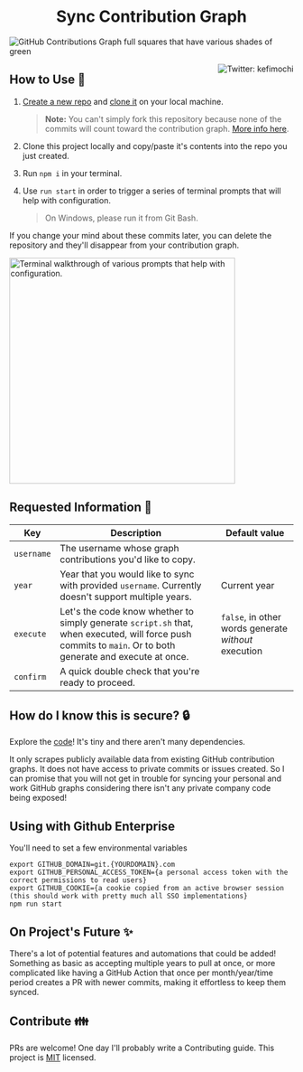 <h1 align="center">
  Sync Contribution Graph
</h1>

![GitHub Contributions Graph full squares that have various shades of green](img/cover-photo.png)

<a href="https://twitter.com/kefimochi" align="right">
    <img alt="Twitter: kefimochi" src="https://img.shields.io/twitter/follow/kefimochi.svg?style=social" target="_blank" align="right" />
</a>

## How to Use 🚀

1. [Create a new repo](https://github.com/new) and [clone it](https://docs.github.com/en/repositories/creating-and-managing-repositories/cloning-a-repository) on your local machine.

   > **Note:** You can't simply fork this repository because none of the commits will count toward the contribution graph.
   > [More info here](https://docs.github.com/en/account-and-profile/setting-up-and-managing-your-github-profile/managing-contribution-graphs-on-your-profile/why-are-my-contributions-not-showing-up-on-my-profile#issues-pull-requests-and-discussions).

2. Clone this project locally and copy/paste it's contents into the repo you just created.
3. Run `npm i` in your terminal.
4. Use `run start` in order to trigger a series of terminal prompts that will help with configuration.
   > On Windows, please run it from Git Bash.

If you change your mind about these commits later, you can delete the repository and they'll disappear from your contribution graph.

<img height="400px" width="auto" src="img/usage.gif" alt="Terminal walkthrough of various prompts that help with configuration." />

## Requested Information 🌳

| Key        | Description                                                                                                                                                 | Default value                                        |
| ---------- | ----------------------------------------------------------------------------------------------------------------------------------------------------------- | ---------------------------------------------------- |
| `username` | The username whose graph contributions you'd like to copy.                                                                                                  |                                                      |
| `year`     | Year that you would like to sync with provided `username`. Currently doesn't support multiple years.                                                        | Current year                                         |
| `execute`  | Let's the code know whether to simply generate `script.sh` that, when executed, will force push commits to `main`. Or to both generate and execute at once. | `false`, in other words generate _without_ execution |
| `confirm`  | A quick double check that you're ready to proceed.                                                                                                          |

## How do I know this is secure? 🔒

Explore the [code](src/index.js)! It's tiny and there aren't many dependencies.

It only scrapes publicly available data from existing GitHub contribution graphs. It does not have access to private commits or issues created. So I can promise that you will not get in trouble for syncing your personal and work GitHub graphs considering there isn't any private company code being exposed!

## Using with Github Enterprise

You'll need to set a few environmental variables

```
export GITHUB_DOMAIN=git.{YOURDOMAIN}.com
export GITHUB_PERSONAL_ACCESS_TOKEN={a personal access token with the correct permissions to read users}
export GITHUB_COOKIE={a cookie copied from an active browser session (this should work with pretty much all SSO implementations}
npm run start
```

## On Project's Future ✨

There's a lot of potential features and automations that could be added! Something as basic as accepting multiple years to pull at once, or more complicated like having a GitHub Action that once per month/year/time period creates a PR with newer commits, making it effortless to keep them synced.

## Contribute 👪

PRs are welcome! One day I'll probably write a Contributing guide. This project is [MIT](LICENSE) licensed.
